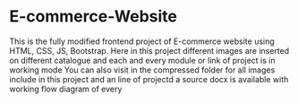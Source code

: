 # E-commerce-Website
This is the fully modified frontend project of E-commerce website using HTML, CSS, JS, Bootstrap.
Here in this project different images are inserted on different catalogue and each and every module or link of project is in working mode
You can also visit in the compressed folder for all images include in this project and an line of projectd a source docx is available with working flow diagram of every
